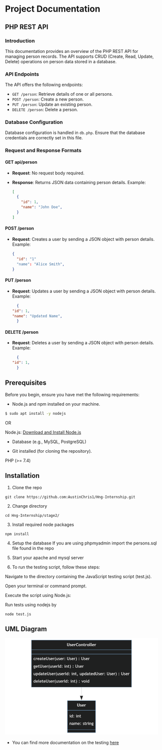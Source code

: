 # Project Documentation

## PHP REST API

### Introduction

This documentation provides an overview of the PHP REST API for managing person records. The API supports CRUD (Create, Read, Update, Delete) operations on person data stored in a database.

### API Endpoints

The API offers the following endpoints:

- `GET /person`: Retrieve details of one or all persons.
- `POST /person`: Create a new person.
- `PUT /person`: Update an existing person.
- `DELETE /person`: Delete a person.

### Database Configuration

Database configuration is handled in `db.php`. Ensure that the database credentials are correctly set in this file.

### Request and Response Formats

#### GET api/person

- **Request**: No request body required.
- **Response**: Returns JSON data containing person details. Example:

  ```json
  [
    {
      "id": 1,
      "name": "John Doe",
    }
  ]
  
#### POST /person

- **Request**: Creates a user by sending a JSON object with person details. Example:

  ```json
  {
    "id": "1"
    "name": "Alice Smith",
  }

#### PUT /person

- **Request**: Updates a user by sending a JSON object with person details. Example:

  ```json
    {
  "id": 1,
  "name": "Updated Name",
    }

#### DELETE /person

- **Request**: Deletes a user by sending a JSON object with person details. Example:

  ```json
    {
  "id": 1,
    }

## Prerequisites

Before you begin, ensure you have met the following requirements:

- Node.js and npm installed on your machine.
```bash
$ sudo apt install -y nodejs
```
OR

Node.js: [Download and Install Node.js](https://nodejs.org/)

- Database (e.g., MySQL, PostgreSQL)

- Git installed (for cloning the repository).

PHP (>= 7.4)

## Installation

1. Clone the repo

```
git clone https://github.com:AustinChris1/Hng-Internship.git
```
2. Change directory
```
cd Hng-Internship/stage2/
```
3. Install required node packages
```
npm install
```
4. Setup the database
  If you are using phpmyadmin import the persons.sql file found in the repo

5. Start your apache and mysql server

6. To run the testing script, follow these steps:

Navigate to the directory containing the JavaScript testing script (test.js).

Open your terminal or command prompt.

Execute the script using Node.js:

  Run tests using nodejs by
  ```
  node test.js
  ```
## UML Diagram

![img](./umlDiagram.png)

- You can find more documentation on the testing [here](https://github.com/AustinChris1/Hng-Internship/blob/main/stage2/Documentation.md)